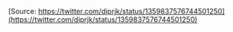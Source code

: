 [Source: https://twitter.com/diprjk/status/1359837576744501250](https://twitter.com/diprjk/status/1359837576744501250)